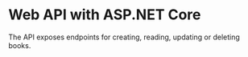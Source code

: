# Web API with ASP.NET Core

The API exposes endpoints for creating, reading, updating or deleting books.
